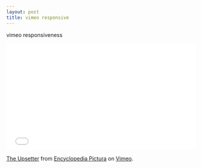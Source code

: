 ```yaml
---
layout: post
title: vimeo responsive 
---
```


vimeo responsiveness

<iframe src="//player.vimeo.com/video/110439090?title=0&amp;byline=0&amp;portrait=0" width="500" height="281" frameborder="0" webkitallowfullscreen mozallowfullscreen allowfullscreen></iframe> <p><a href="http://vimeo.com/110439090">The Upsetter</a> from <a href="http://vimeo.com/encycl">Encyclopedia Pictura</a> on <a href="https://vimeo.com">Vimeo</a>.</p>